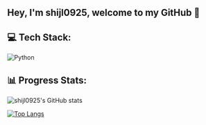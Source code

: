 ## Hey, I'm shijl0925, welcome to my GitHub 👋

 ## 💻 Tech Stack:
![Python](https://img.shields.io/badge/python-3670A0?style=for-the-badge&logo=python&logoColor=ffdd54)

## 📊 Progress Stats:

![shijl0925's GitHub stats](https://github-readme-stats.vercel.app/api?username=shijl0925&show_icons=true&theme=tokyonight&include_all_commits=true&count_private=true)


[![Top Langs](https://github-readme-stats.vercel.app/api/top-langs/?username=shijl0925)](https://github.com/shijl0925)
